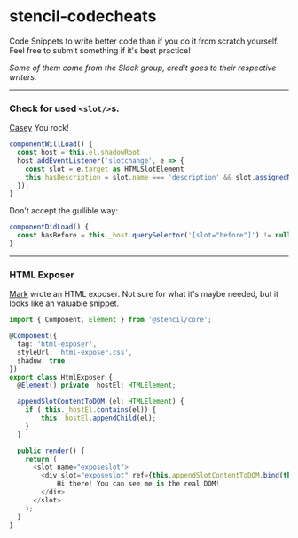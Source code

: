 # stencil-codecheats
Code Snippets to write better code than if you do it from scratch yourself.
Feel free to submit something if it's best practice!


_Some of them come from the Slack group, credit goes to their respective writers._

---

### Check for used `<slot/>`s.

[Casey](https://github.com/snaptopixel) You rock!

```typescript
componentWillLoad() {
  const host = this.el.shadowRoot
  host.addEventListener('slotchange', e => {
    const slot = e.target as HTMLSlotElement
    this.hasDescription = slot.name === 'description' && slot.assignedNodes().length > 0
  });
}
```

Don't accept the gullible way:

```typescript
componentDidLoad() {
  const hasBefore = this._host.querySelector('[slot="before"]') != null;
}
```

---

### HTML Exposer

[Mark](https://github.com/marksyzm) wrote an HTML exposer.
Not sure for what it's maybe needed, but it looks like an valuable snippet.

```typescript
import { Component, Element } from '@stencil/core';

@Component({
  tag: 'html-exposer',
  styleUrl: 'html-exposer.css',
  shadow: true
})
export class HtmlExposer {
  @Element() private _hostEl: HTMLElement;

  appendSlotContentToDOM (el: HTMLElement) {
	if (!this._hostEl.contains(el)) {
		this._hostEl.appendChild(el);
	}
  }

  public render() {
    return (
      <slot name="exposeslot">
        <div slot="exposeslot" ref={this.appendSlotContentToDOM.bind(this)}>
            Hi there! You can see me in the real DOM!
        </div>
      </slot>
    );
  }
}
```
